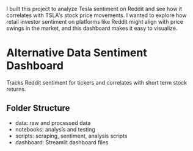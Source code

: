 I built this project to analyze Tesla sentiment on Reddit and see how it correlates with TSLA's stock price movements. I wanted to explore how retail investor sentiment on platforms like Reddit might align with price swings in the market, and this dashboard makes it easy to visualize.

# Alternative Data Sentiment Dashboard

Tracks Reddit sentiment for tickers and correlates with short term stock returns.

## Folder Structure
- data: raw and processed data
- notebooks: analysis and testing
- scripts: scraping, sentiment, analysis scripts
- dashboard: Streamlit dashboard files
